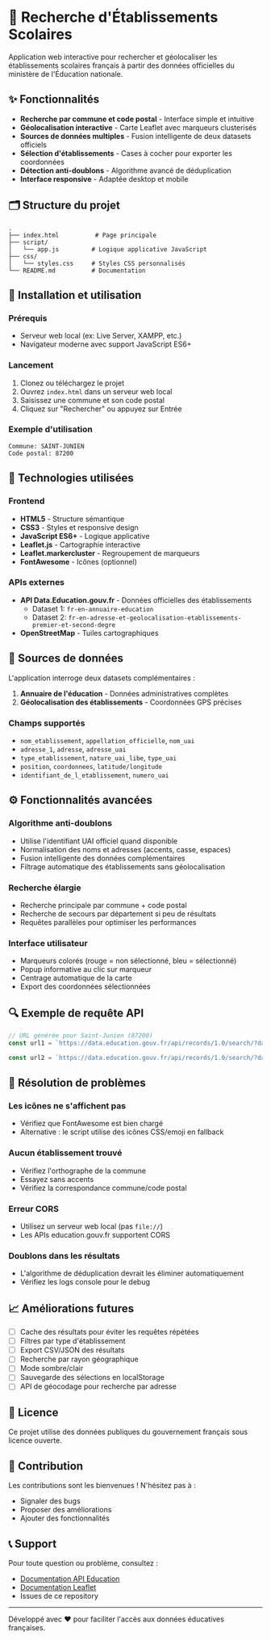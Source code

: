 # 🏫 Recherche d'Établissements Scolaires

Application web interactive pour rechercher et géolocaliser les établissements scolaires français à partir des données officielles du ministère de l'Éducation nationale.

## ✨ Fonctionnalités

- **Recherche par commune et code postal** - Interface simple et intuitive
- **Géolocalisation interactive** - Carte Leaflet avec marqueurs clusterisés
- **Sources de données multiples** - Fusion intelligente de deux datasets officiels
- **Sélection d'établissements** - Cases à cocher pour exporter les coordonnées
- **Détection anti-doublons** - Algorithme avancé de déduplication
- **Interface responsive** - Adaptée desktop et mobile

## 🗂️ Structure du projet

```
.
├── index.html          # Page principale
├── script/
│   └── app.js         # Logique applicative JavaScript
├── css/
│   └── styles.css     # Styles CSS personnalisés
└── README.md          # Documentation
```

## 🚀 Installation et utilisation

### Prérequis
- Serveur web local (ex: Live Server, XAMPP, etc.)
- Navigateur moderne avec support JavaScript ES6+

### Lancement
1. Clonez ou téléchargez le projet
2. Ouvrez `index.html` dans un serveur web local
3. Saisissez une commune et son code postal
4. Cliquez sur "Rechercher" ou appuyez sur Entrée

### Exemple d'utilisation
```
Commune: SAINT-JUNIEN
Code postal: 87200
```

## 🔧 Technologies utilisées

### Frontend
- **HTML5** - Structure sémantique
- **CSS3** - Styles et responsive design
- **JavaScript ES6+** - Logique applicative
- **Leaflet.js** - Cartographie interactive
- **Leaflet.markercluster** - Regroupement de marqueurs
- **FontAwesome** - Icônes (optionnel)

### APIs externes
- **API Data.Education.gouv.fr** - Données officielles des établissements
    - Dataset 1: `fr-en-annuaire-education`
    - Dataset 2: `fr-en-adresse-et-geolocalisation-etablissements-premier-et-second-degre`
- **OpenStreetMap** - Tuiles cartographiques

## 🎯 Sources de données

L'application interroge deux datasets complémentaires :

1. **Annuaire de l'éducation** - Données administratives complètes
2. **Géolocalisation des établissements** - Coordonnées GPS précises

### Champs supportés
- `nom_etablissement`, `appellation_officielle`, `nom_uai`
- `adresse_1`, `adresse`, `adresse_uai`
- `type_etablissement`, `nature_uai_libe`, `type_uai`
- `position`, `coordonnees`, `latitude/longitude`
- `identifiant_de_l_etablissement`, `numero_uai`

## ⚙️ Fonctionnalités avancées

### Algorithme anti-doublons
- Utilise l'identifiant UAI officiel quand disponible
- Normalisation des noms et adresses (accents, casse, espaces)
- Fusion intelligente des données complémentaires
- Filtrage automatique des établissements sans géolocalisation

### Recherche élargie
- Recherche principale par commune + code postal
- Recherche de secours par département si peu de résultats
- Requêtes parallèles pour optimiser les performances

### Interface utilisateur
- Marqueurs colorés (rouge = non sélectionné, bleu = sélectionné)
- Popup informative au clic sur marqueur
- Centrage automatique de la carte
- Export des coordonnées sélectionnées

## 🔍 Exemple de requête API

```javascript
// URL générée pour Saint-Junien (87200)
const url1 = `https://data.education.gouv.fr/api/records/1.0/search/?dataset=fr-en-annuaire-education&q=SAINT-JUNIEN&refine.code_postal=87200&rows=100`;

const url2 = `https://data.education.gouv.fr/api/records/1.0/search/?dataset=fr-en-adresse-et-geolocalisation-etablissements-premier-et-second-degre&q=SAINT-JUNIEN&refine.code_postal=87200&rows=100`;
```

## 🐛 Résolution de problèmes

### Les icônes ne s'affichent pas
- Vérifiez que FontAwesome est bien chargé
- Alternative : le script utilise des icônes CSS/emoji en fallback

### Aucun établissement trouvé
- Vérifiez l'orthographe de la commune
- Essayez sans accents
- Vérifiez la correspondance commune/code postal

### Erreur CORS
- Utilisez un serveur web local (pas `file://`)
- Les APIs education.gouv.fr supportent CORS

### Doublons dans les résultats
- L'algorithme de déduplication devrait les éliminer automatiquement
- Vérifiez les logs console pour le debug

## 📈 Améliorations futures

- [ ] Cache des résultats pour éviter les requêtes répétées
- [ ] Filtres par type d'établissement
- [ ] Export CSV/JSON des résultats
- [ ] Recherche par rayon géographique
- [ ] Mode sombre/clair
- [ ] Sauvegarde des sélections en localStorage
- [ ] API de géocodage pour recherche par adresse

## 📄 Licence

Ce projet utilise des données publiques du gouvernement français sous licence ouverte.

## 🤝 Contribution

Les contributions sont les bienvenues ! N'hésitez pas à :
- Signaler des bugs
- Proposer des améliorations
- Ajouter des fonctionnalités

## 📞 Support

Pour toute question ou problème, consultez :
- [Documentation API Education](https://data.education.gouv.fr/api/docs/)
- [Documentation Leaflet](https://leafletjs.com/reference.html)
- Issues de ce repository

---

Développé avec ❤️ pour faciliter l'accès aux données éducatives françaises.
